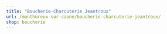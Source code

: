 ```yaml
---
title: "Boucherie-Charcuterie Jeantroux"
url: /monthureux-sur-saone/boucherie-charcuterie-jeantroux/
shop: boucherie
---
```


